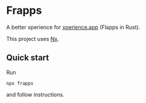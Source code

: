 # Frapps

A better xperience for [xperience.app](https://www.xperiencehr.com/) (Flapps in Rust).

This project uses [Nx](https://nx.dev).

## Quick start

Run

`npx frapps`

and follow instructions.
